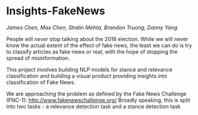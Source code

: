 # Insights-FakeNews

<i>James Chen, Max Chen, Shalin Mehta, Brandon Truong, Danny Yang</i>

People will <i>never</i> stop talking about the 2016 election. While we will never know the actual extent of the effect of fake news, the least we can do is try to classify articles as fake news or real, with the hope of stopping the spread of misinformation.

This project involves building NLP models for stance and relevance classification and building a visual product providing insights into classification of Fake News.

We are approaching the problem as defined by the Fake News Challenge (FNC-1): http://www.fakenewschallenge.org/
Broadly speaking, this is split into two tasks - a relevance detection task and a stance detection task
